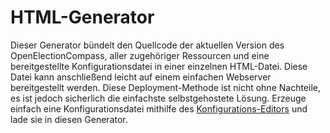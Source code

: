 # HTML-Generator <Badge text="beta" type="warning"/>

Dieser Generator bündelt den Quellcode der aktuellen Version des OpenElectionCompass, aller zugehöriger Ressourcen und eine bereitgestellte Konfigurationsdatei in einer einzelnen HTML-Datei. Diese Datei kann anschließend leicht auf einem einfachen Webserver bereitgestellt werden. Diese Deployment-Methode ist nicht ohne Nachteile, es ist jedoch sicherlich die einfachste selbstgehostete Lösung. Erzeuge einfach eine Konfigurationsdatei mithilfe des [Konfigurations-Editors](./configuration-editor.html) und lade sie in diesen Generator.

<version-1-generator-Core />